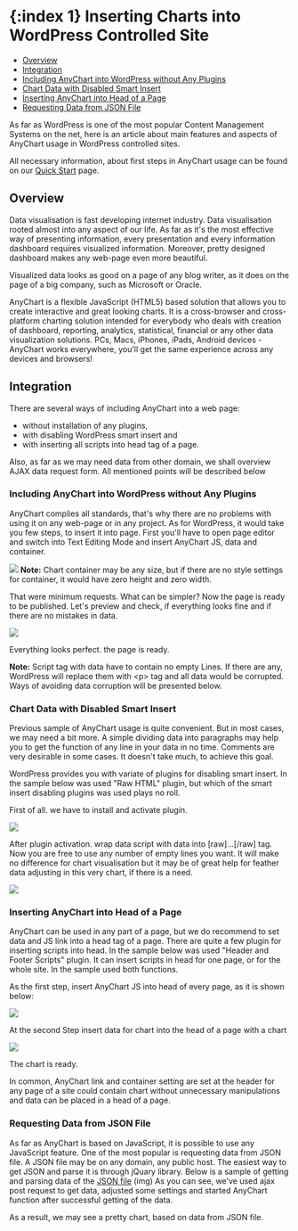 {:index 1}
Inserting Charts into WordPress Controlled Site 
===========
  
* [Overview](#overview)
* [Integration](#integration)
 * [Including AnyChart into WordPress without Any Plugins](including_anychart_into_wordpress_without_any_plugins)
 * [Chart Data with Disabled Smart Insert](#chart_data_with_disabled_smart_insert)
 * [Inserting AnyChart into Head of a Page](#inserting_anychart_into_head_of_a_page)
 * [Requesting Data from JSON File](#requesting_data_from_json_file)
  
As far as WordPress is one of the most popular Content Management Systems on the net, here is an article about main 
features and aspects of AnyChart usage in WordPress controlled sites.
  
All necessary information, about first steps in AnyChart usage can be found on our 
[Quick Start](../Quick_Start/Quick_Start) page.

## Overview

Data visualisation is fast developing internet industry. Data visualisation rooted almost into any aspect of our life. 
As far as it's the most effective way of presenting information, every presentation and every information dashboard 
requires visualized information. Moreover, pretty designed dashboard makes any web-page even more beautiful.
  
  
Visualized data looks as good on a page of any blog writer, as it does on the page of a big company, such as Microsoft 
or Oracle.
  

AnyChart is a flexible JavaScript (HTML5) based solution that allows you to create interactive and great looking 
charts. It is a cross-browser and cross-platform charting solution intended for everybody who deals with creation of 
dashboard, reporting, analytics, statistical, financial or any other data visualization solutions. PCs, Macs, iPhones, 
iPads, Android devices - AnyChart works everywhere, you'll get the same experience across any devices and browsers! 


## Integration

There are several ways of including AnyChart into a web page:
 * without installation of any plugins, 
 * with disabling WordPress smart insert and 
 * with inserting all scripts into head tag of a page.
  
Also, as far as we may need data from other domain, we shall overview AJAX data request form. All mentioned points will 
be described below


### Including AnyChart into WordPress without Any Plugins

AnyChart complies all standards, that's why there are no problems with using it on any web-page or in any project. As 
for WordPress, it would take you few steps, to insert it into page. First you'll have to open page editor and switch 
into Text Editing Mode and insert AnyChart JS, data and container.
  
![](http://cdn.anychart.com/images/wordpress/no_plugins.png)
**Note:** Chart container may be any size, but if there are no style settings for container, it would have zero height 
and zero width.
  
  
That were minimum requests. What can be simpler? Now the page is ready to be published. Let's preview and check, if 
everything looks fine and if there are no mistakes in data.
  
![](http://cdn.anychart.com/images/wordpress/preview.png)
  
Everything looks perfect. the page is ready.
  
**Note:** Script tag with data have to contain no empty Lines. If there are any, WordPress will replace them with \<p> 
tag and all data would be corrupted. Ways of avoiding data corruption will be presented below.

### Chart Data with Disabled Smart Insert

Previous sample of AnyChart usage is quite convenient. But in most cases, we may need a bit more. A simple dividing data 
into paragraphs may help you to get the function of any line in your data in no time. Comments are very desirable in 
some cases. It doesn't take much, to achieve this goal. 
  
WordPress provides you with variate of plugins for disabling smart insert. In the sample below was used "Raw HTML" 
plugin, but which of the smart insert disabling plugins was used plays no roll.
  
First of all. we have to install and activate plugin.
  
![](http://cdn.anychart.com/images/wordpress/pluging_activation.png)
  
After plugin activation. wrap data script with data into \[raw]...\[/raw] tag. Now you are free to use any number of 
empty lines you want. It will make no difference for chart visualisation but it may be of great help for feather data 
adjusting in this very chart, if there is a need.
  
![](http://cdn.anychart.com/images/wordpress/raw_html.png)
  
### Inserting AnyChart into Head of a Page

AnyChart can be used in any part of a page, but we do recommend to set data and JS link into a head tag of a page. 
There are quite a few plugin for inserting scripts into head. In the sample below was used "Header and Footer Scripts" 
plugin. It can insert scripts in head for one page, or for the whole site. In the sample used both functions.
  
As the first step, insert AnyChart JS into head of every page, as it is shown below:
  
![](http://cdn.anychart.com/images/wordpress/header_plugin.png)
  
At the second Step insert data for chart into the head of a page with a chart 
  
![](http://cdn.anychart.com/images/wordpress/header_script.png)
  
The chart is ready.
  
  In common, AnyChart link and container setting are set at the header for any page of a site could contain chart 
without unnecessary manipulations and data can be placed in a head of a page.

### Requesting Data from JSON File

As far as AnyChart is based on JavaScript, it is possible to use any JavaScript feature. One of the most popular is 
requesting data from JSON file. A JSON file may be on any domain, any public host. The easiest way to get JSON and 
parse it is through jQuary library. Below is a sample of getting and parsing  data of the [JSON file](http://cdn.anychart.com/data/wordpress_article_data.json)
  (img)
As you can see, we've used ajax post request to get data, adjusted some settings and started AnyChart function after 
successful getting of the data. 
  
  
As a result, we may see a pretty chart, based on data from JSON file.
